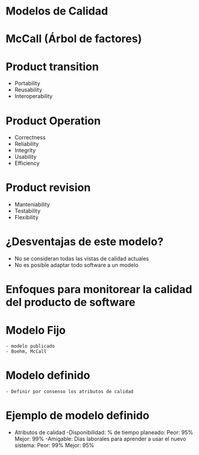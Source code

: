 # Modelos de Calidad

# McCall (Árbol de factores)

# Product transition

- Portability
- Reusability
- Interoperability

# Product Operation

- Correctness
- Reliability
- Integrity
- Usability
- Efficiency

# Product revision

- Manteniability
- Testability
- Flexibility

# ¿Desventajas de este modelo?

- No se consideran todas las vistas de calidad actuales
- No es posible adaptar todo software a un modelo

# Enfoques para monitorear la calidad del producto de software

# Modelo Fijo
	- modelo publicado
	- Boehm, McCall
	
# Modelo definido
	- Definir por consenso los atributos de calidad
	
	
# Ejemplo de modelo definido

- Atributos de calidad
	-Disponibilidad: % de tiempo planeado: Peor: 95%  Mejor: 99%
	-Amigable: Días laborales para aprender a usar el nuevo sistema: Peor: 99%  Mejor: 95%
	

